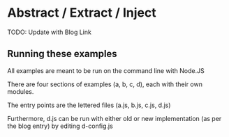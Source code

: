 # Abstract / Extract / Inject

TODO: Update with Blog Link

## Running these examples

All examples are meant to be run on the command line with Node.JS

There are four sections of examples (a, b, c, d), each with their own modules.

The entry points are the lettered files (a.js, b.js, c.js, d.js)

Furthermore, d.js can be run with either old or new implementation (as per the blog entry) by
editing d-config.js
